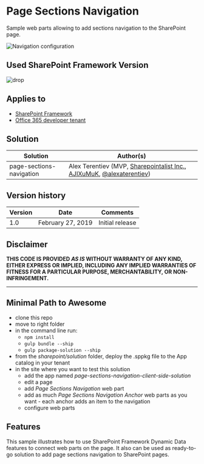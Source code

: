 # Page Sections Navigation

Sample web parts allowing to add sections navigation to the SharePoint page.

![Navigation configuration](./assets/page-nav.gig)

## Used SharePoint Framework Version 
![drop](https://img.shields.io/badge/drop-1.7.1-green.svg)

## Applies to

* [SharePoint Framework](http://dev.office.com/sharepoint/docs/spfx/sharepoint-framework-overview)
* [Office 365 developer tenant](http://dev.office.com/sharepoint/docs/spfx/set-up-your-developer-tenant)

## Solution

Solution|Author(s)
--------|---------
page-sections-navigation|Alex Terentiev (MVP, [Sharepointalist Inc.](http://www.sharepointalist.com), [AJIXuMuK](https://github.com/AJIXuMuK), [@alexaterentiev](https://twitter.com/alexaterentiev))

## Version history

Version|Date|Comments
-------|----|--------
1.0|February 27, 2019|Initial release

## Disclaimer
**THIS CODE IS PROVIDED *AS IS* WITHOUT WARRANTY OF ANY KIND, EITHER EXPRESS OR IMPLIED, INCLUDING ANY IMPLIED WARRANTIES OF FITNESS FOR A PARTICULAR PURPOSE, MERCHANTABILITY, OR NON-INFRINGEMENT.**

---

## Minimal Path to Awesome

* clone this repo
* move to right folder
* in the command line run:
  * `npm install`
  * `gulp bundle --ship`
  * `gulp package-solution --ship`
* from the _sharepoint/solution_ folder, deploy the .sppkg file to the App catalog in your tenant
* in the site where you want to test this solution
  * add the app named _page-sections-navigation-client-side-solution_
  * edit a page
  * add _Page Sections Navigation_ web part
  * add as much _Page Sections Navigation Anchor_ web parts as you want - each anchor adds an item to the navigation
  * configure web parts

## Features

This sample illustrates how to use SharePoint Framework Dynamic Data features to connect web parts on the page.
It also can be used as ready-to-go solution to add page sections navigation to SharePoint pages.
